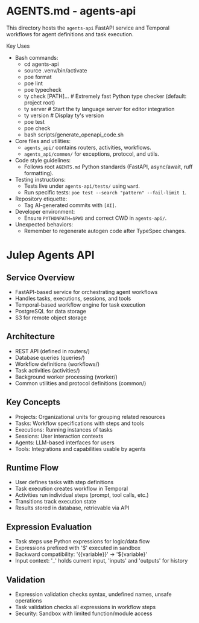 # AGENTS.md - agents-api

This directory hosts the `agents-api` FastAPI service and Temporal workflows for agent definitions and task execution.

Key Uses
- Bash commands:
  - cd agents-api
  - source .venv/bin/activate
  - poe format
  - poe lint
  - poe typecheck
  - ty check [PATH]…           # Extremely fast Python type checker (default: project root)
  - ty server                  # Start the ty language server for editor integration
  - ty version                 # Display ty's version
  - poe test
  - poe check
  - bash scripts/generate_openapi_code.sh
- Core files and utilities:
  - `agents_api/` contains routers, activities, workflows.
  - `agents_api/common/` for exceptions, protocol, and utils.
- Code style guidelines:
  - Follows root `AGENTS.md` Python standards (FastAPI, async/await, ruff formatting).
- Testing instructions:
  - Tests live under `agents-api/tests/` using `ward`.
  - Run specific tests: `poe test --search "pattern" --fail-limit 1`.
- Repository etiquette:
  - Tag AI-generated commits with `[AI]`.
- Developer environment:
  - Ensure `PYTHONPATH=$PWD` and correct CWD in `agents-api/`.
- Unexpected behaviors:
  - Remember to regenerate autogen code after TypeSpec changes.

# Julep Agents API

## Service Overview
- FastAPI-based service for orchestrating agent workflows 
- Handles tasks, executions, sessions, and tools
- Temporal-based workflow engine for task execution
- PostgreSQL for data storage
- S3 for remote object storage

## Architecture
- REST API (defined in routers/)
- Database queries (queries/)
- Workflow definitions (workflows/)
- Task activities (activities/)
- Background worker processing (worker/)
- Common utilities and protocol definitions (common/)

## Key Concepts
- Projects: Organizational units for grouping related resources
- Tasks: Workflow specifications with steps and tools
- Executions: Running instances of tasks
- Sessions: User interaction contexts
- Agents: LLM-based interfaces for users
- Tools: Integrations and capabilities usable by agents

## Runtime Flow
- User defines tasks with step definitions
- Task execution creates workflow in Temporal
- Activities run individual steps (prompt, tool calls, etc.)
- Transitions track execution state
- Results stored in database, retrievable via API

## Expression Evaluation
- Task steps use Python expressions for logic/data flow
- Expressions prefixed with '$' executed in sandbox
- Backward compatibility: '{{variable}}' → '${variable}'
- Input context: '_' holds current input, 'inputs' and 'outputs' for history

## Validation
- Expression validation checks syntax, undefined names, unsafe operations
- Task validation checks all expressions in workflow steps
- Security: Sandbox with limited function/module access
